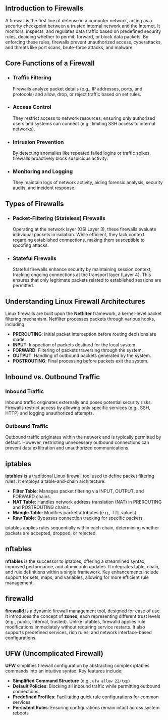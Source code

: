 ## **Introduction to Firewalls**  

A firewall is the first line of defense in a computer network, acting as a security checkpoint between a trusted internal network and the Internet. It monitors, inspects, and regulates data traffic based on predefined security rules, deciding whether to permit, forward, or block data packets. By enforcing these rules, firewalls prevent unauthorized access, cyberattacks, and threats like port scans, brute-force attacks, and malware.  

## **Core Functions of a Firewall**  

- ### **Traffic Filtering**  
  Firewalls analyze packet details (e.g., IP addresses, ports, and protocols) and allow, drop, or reject traffic based on set rules.  

- ### **Access Control**  
  They restrict access to network resources, ensuring only authorized users and systems can connect (e.g., limiting SSH access to internal networks).  

- ### **Intrusion Prevention**  
  By detecting anomalies like repeated failed logins or traffic spikes, firewalls proactively block suspicious activity.  

- ### **Monitoring and Logging**  
  They maintain logs of network activity, aiding forensic analysis, security audits, and incident response.  

## **Types of Firewalls**

- ### **Packet-Filtering (Stateless) Firewalls**
  Operating at the network layer (OSI Layer 3), these firewalls evaluate individual packets in isolation. While efficient, they lack context regarding established connections, making them susceptible to spoofing attacks.

- ### **Stateful Firewalls**
  Stateful firewalls enhance security by maintaining session context, tracking ongoing connections at the transport layer (Layer 4). This ensures that only legitimate packets related to established sessions are permitted.

## **Understanding Linux Firewall Architectures**

Linux firewalls are built upon the **Netfilter** framework, a kernel-level packet filtering mechanism. Netfilter processes packets through various hooks, including:
- **PREROUTING**: Initial packet interception before routing decisions are made.
- **INPUT**: Inspection of packets destined for the local system.
- **FORWARD**: Filtering of packets traversing through the system.
- **OUTPUT**: Handling of outbound packets generated by the system.
- **POSTROUTING**: Final processing before packets exit the system.


## **Inbound vs. Outbound Traffic**

### **Inbound Traffic**
Inbound traffic originates externally and poses potential security risks. Firewalls restrict access by allowing only specific services (e.g., SSH, HTTP) and logging unauthorized attempts.

### **Outbound Traffic**
Outbound traffic originates within the network and is typically permitted by default. However, restricting unnecessary outbound connections can prevent data exfiltration and unauthorized communications.

## **iptables**

**iptables** is a traditional Linux firewall tool used to define packet filtering rules. It employs a table-and-chain architecture:

- **Filter Table**: Manages packet filtering via INPUT, OUTPUT, and FORWARD chains.
- **NAT Table**: Handles network address translation (NAT) in PREROUTING and POSTROUTING chains.
- **Mangle Table**: Modifies packet attributes (e.g., TTL values).
- **Raw Table**: Bypasses connection tracking for specific packets.

iptables applies rules sequentially within each chain, determining whether packets are accepted, dropped, or rejected.

## **nftables**

**nftables** is the successor to iptables, offering a streamlined syntax, improved performance, and atomic rule updates. It integrates table, chain, and rule definitions within a single framework. Key enhancements include support for sets, maps, and variables, allowing for more efficient rule management.

## **firewalld**

**firewalld** is a dynamic firewall management tool, designed for ease of use. It introduces the concept of **zones**, each representing different trust levels (e.g., public, internal, trusted). Unlike iptables, firewalld applies rule modifications immediately without requiring service restarts. It also supports predefined services, rich rules, and network interface-based configurations.

## **UFW (Uncomplicated Firewall)**

**UFW** simplifies firewall configuration by abstracting complex iptables commands into an intuitive syntax. Key features include:
- **Simplified Command Structure** (e.g., `ufw allow 22/tcp`)
- **Default Policies**: Blocking all inbound traffic while permitting outbound connections
- **Predefined Profiles**: Facilitating quick rule configurations for common services
- **Persistent Rules**: Ensuring configurations remain intact across system reboots
